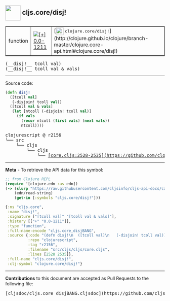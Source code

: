 ## <img width="48px" valign="middle" src="http://i.imgur.com/Hi20huC.png"> cljs.core/disj!

 <table border="1">
<tr>

<td>function</td>
<td><a href="https://github.com/cljsinfo/cljs-api-docs/tree/0.0-1211"><img valign="middle" alt="[+] 0.0-1211" src="https://img.shields.io/badge/+-0.0--1211-lightgrey.svg"></a> </td>
<td>
[<img height="24px" valign="middle" src="http://i.imgur.com/1GjPKvB.png"> <samp>clojure.core/disj!</samp>](http://clojure.github.io/clojure/branch-master/clojure.core-api.html#clojure.core/disj!)
</td>
</tr>
</table>

 <samp>
(__disj!__ tcoll val)<br>
</samp>
 <samp>
(__disj!__ tcoll val & vals)<br>
</samp>

---





Source code:

```clj
(defn disj!
  ([tcoll val]
   (-disjoin! tcoll val))
  ([tcoll val & vals]
   (let [ntcoll (-disjoin! tcoll val)]
     (if vals
       (recur ntcoll (first vals) (next vals))
       ntcoll))))
```

 <pre>
clojurescript @ r2156
└── src
    └── cljs
        └── cljs
            └── <ins>[core.cljs:2528-2535](https://github.com/clojure/clojurescript/blob/r2156/src/cljs/cljs/core.cljs#L2528-L2535)</ins>
</pre>


---

__Meta__ - To retrieve the API data for this symbol:

```clj
;; from Clojure REPL
(require '[clojure.edn :as edn])
(-> (slurp "https://raw.githubusercontent.com/cljsinfo/cljs-api-docs/catalog/cljs-api.edn")
    (edn/read-string)
    (get-in [:symbols "cljs.core/disj!"]))
```

```clj
{:ns "cljs.core",
 :name "disj!",
 :signature ["[tcoll val]" "[tcoll val & vals]"],
 :history [["+" "0.0-1211"]],
 :type "function",
 :full-name-encode "cljs.core_disjBANG",
 :source {:code "(defn disj!\n  ([tcoll val]\n   (-disjoin! tcoll val))\n  ([tcoll val & vals]\n   (let [ntcoll (-disjoin! tcoll val)]\n     (if vals\n       (recur ntcoll (first vals) (next vals))\n       ntcoll))))",
          :repo "clojurescript",
          :tag "r2156",
          :filename "src/cljs/cljs/core.cljs",
          :lines [2528 2535]},
 :full-name "cljs.core/disj!",
 :clj-symbol "clojure.core/disj!"}

```

---

__Contributions__ to this document are accepted as Pull Requests to the following file:

 <pre>
[cljsdoc/cljs.core_disjBANG.cljsdoc](https://github.com/cljsinfo/cljs-api-docs/blob/master/cljsdoc/cljs.core_disjBANG.cljsdoc)
</pre>

